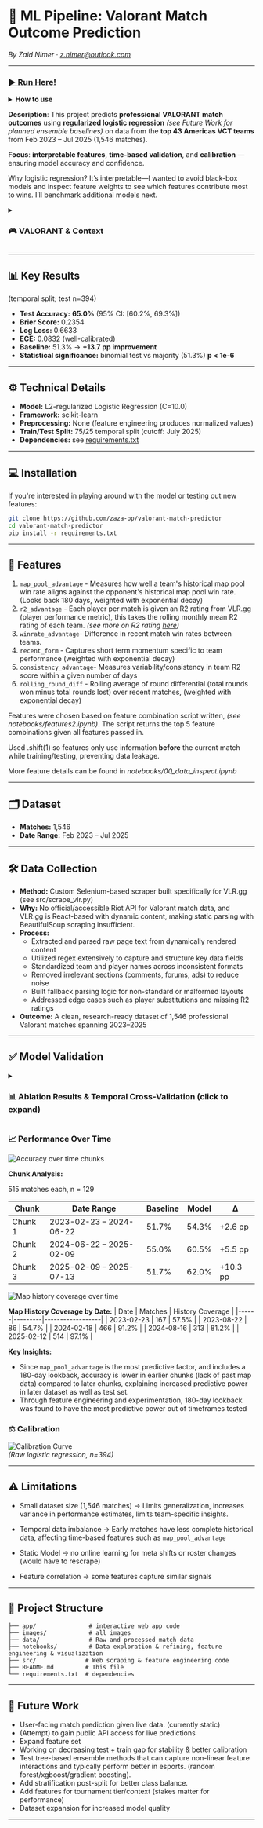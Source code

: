 # 🎯 ML Pipeline: Valorant Match Outcome Prediction

*By Zaid Nimer · z.nimer@outlook.com*

---

### [▶️ Run Here!](https://valorant-match-predictor-o078.onrender.com/)


<details>
<summary><b>How to use</b></summary>

- Pick **two teams** and a **date window**; get the model’s **win probability** and predicted winner.
- **Adjust temporal split** to simulate “what was knowable then” (prevents leakage).
- See a **calibrated confidence** score.

</details>

**Description**: This project predicts **professional VALORANT match outcomes** using **regularized logistic regression** *(see Future Work for planned ensemble baselines)* on data from the **top 43 Americas VCT teams** from Feb 2023 – Jul 2025 (1,546 matches).  

**Focus**: **interpretable features**, **time-based validation**, and **calibration** — ensuring model accuracy and confidence. 

Why logistic regression? It’s interpretable—I wanted to avoid black-box models and inspect feature weights to see which features contribute most to wins. I’ll benchmark additional models next.

<details>
<summary><h3>🎮 VALORANT & Context </h3></summary>


**VALORANT** is a competitive 5v5 tactical first-person shooter (FPS) developed by Riot Games, containing a variety of maps, agents, and strategies.

**Professional VALORANT** features the world's best teams competing in international tournaments with millions in prize pools. Matches are played on different maps, each with unique layouts and strategies. Teams build reputations for excellence on specific maps (their "map pool"), and individual players are rated on their performance metrics like kills, deaths, and round impact. Professional match data can be primarily found on [VLR.gg](https://www.vlr.gg)

**Why predict match outcomes?** Unlike traditional sports, esports generates vast amounts of granular data. Every round, every player action, and every strategic decision is tracked, making it an ideal domain for machine learning applications while remaining challenging due to the complex team dynamics and evolving meta-game strategies. 

*Prior work on pre-match esports prediction typically lands near the low-60s—for example, CS:GO models around 60% and LoL pre-game-only models around ~62%—with higher accuracy requiring in-game signals. 
[CS:GO Model](https://lup.lub.lu.se/luur/download?func=downloadFile&recordOId=9145457&fileOId=9145459)
[LOL Model](https://www.mdpi.com/2076-3417/15/10/5241)*
</details>

---

## 📊 Key Results
(temporal split; test n=394)
- **Test Accuracy:** **65.0%** (95% CI: [60.2%, 69.3%])
- **Brier Score:** 0.2354  
- **Log Loss:** 0.6633  
- **ECE:** 0.0832 (well-calibrated)
- **Baseline:** 51.3% → **+13.7 pp improvement**
- **Statistical significance:** binomial test vs majority (51.3%) **p < 1e-6**

---

## ⚙️ Technical Details
- **Model:** L2-regularized Logistic Regression (C=10.0)
- **Framework:** scikit-learn
- **Preprocessing:** None (feature engineering produces normalized values)
- **Train/Test Split:** 75/25 temporal split (cutoff: July 2025)
- **Dependencies:** see [requirements.txt](requirements.txt)

---

## 💻 Installation

If you're interested in playing around with the model or testing out new features:

```bash
git clone https://github.com/zaza-op/valorant-match-predictor
cd valorant-match-predictor
pip install -r requirements.txt
```

---

## 🧩 Features

1. `map_pool_advantage` - Measures how well a team's historical map pool win rate aligns against the opponent's historical map pool win rate. (Looks back 180 days, weighted with exponential decay)
2. `r2_advantage` - Each player per match is given an R2 rating from VLR.gg (player performance metric), this takes the rolling monthly mean R2 rating of each team. *(see more on R2 rating [here](https://www.vlr.gg/381456/vlr-rating-2-0-update))*
3. `winrate_advantage`- Difference in recent match win rates between teams.
4. `recent_form` - Captures short term momentum specific to team performance (weighted with exponential decay)
5. `consistency_advantage`- Measures variability/consistency in team R2 score within a given number of days
6. `rolling_round_diff` - Rolling average of round differential (total rounds won minus total rounds lost) over recent matches, (weighted with exponential decay)

Features were chosen based on feature combination script written, *(see notebooks/features2.ipynb)*. The script returns the top 5 feature combinations given all features passed in.

Used .shift(1) so features only use information **before** the current match while training/testing, preventing data leakage.

More feature details can be found in *notebooks/00_data_inspect.ipynb*

---

## 🗂 Dataset
- **Matches:** 1,546
- **Date Range:** Feb 2023 – Jul 2025

---

## 🛠 Data Collection
- **Method:** Custom Selenium-based scraper built specifically for VLR.gg (see src/scrape_vlr.py)
- **Why:** No official/accessible Riot API for Valorant match data, and VLR.gg is React-based with dynamic content, making static parsing with BeautifulSoup scraping insufficient.
- **Process:**  
  - Extracted and parsed raw page text from dynamically rendered content  
  - Utilized regex extensively to capture and structure key data fields  
  - Standardized team and player names across inconsistent formats  
  - Removed irrelevant sections (comments, forums, ads) to reduce noise  
  - Built fallback parsing logic for non-standard or malformed layouts  
  - Addressed edge cases such as player substitutions and missing R2 ratings
- **Outcome:** A clean, research-ready dataset of 1,546 professional Valorant matches spanning 2023–2025

---

## ✅ Model Validation

<details>
<summary><h3>📊 Ablation Results & Temporal Cross-Validation (click to expand)</h3></summary> 

### Feature Ablation Analysis
**Leave-One-Out Impact on Test Performance:**

| Removed Feature | Test Acc | 95% CI | Δ vs Full | McNemar p | Significance |
|------------------|----------|--------|-----------|-----------|--------------|
| **None (full)** | **65.0%** | [60.1%, 69.5%] | **0.00pp** | - | - |
| `map_pool_advantage` | 58.4% | [53.5%, 63.1%] | **-6.60pp** | 0.0034 | ⭐⭐ |
| `r2_advantage` | 62.2% | [57.3%, 66.8%] | -2.79pp | 0.0708 | ⭐ |
| `recent_form` | 62.9% | [58.1%, 67.6%] | -2.03pp | 0.1849 | - |
| `consistency_advantage` | 63.2% | [58.3%, 67.8%] | -1.78pp | 0.2810 | - |
| `winrate_advantage` | 63.5% | [58.6%, 68.1%] | -1.52pp | 0.4966 | - |
| `rolling_round_diff` | 64.2% | [59.4%, 68.8%] | -0.76pp | 0.6900 | - |

**Key Insights:**
- `map_pool_advantage` is **critical** (-6.6pp when removed, p=0.003)
- `r2_advantage` provides **moderate value** (-2.8pp, p=0.071) 
- Other features contribute **incrementally** but aren't individually essential
- All features combined achieve optimal performance

*⭐⭐ p < 0.01, ⭐ p < 0.10*

### Cross-Validation Performance
**Time-Based CV Results:**
| Fold | Train Acc | Val Acc | Train Size | Val Size | Gap |
|------|-----------|---------|------------|----------|-----|
| 1    | 60.3%     | 58.6%   | 310        | 309      | -1.7pp |
| 2    | 58.5%     | 57.0%   | 619        | 309      | -1.5pp |
| 3    | 58.7%     | 58.3%   | 928        | 309      | -0.5pp |
| 4    | 58.3%     | 65.4%   | 1237       | 309      | +7.1pp |

**CV Mean:** 59.8% ± 3.3%  
**Bootstrap Stability:** 61.1% ± 2.0%

### Individual Feature Performance
| Feature | Solo Test Acc | Train-Test Gap |
|---------|---------------|----------------|
| `winrate_advantage` | 58.4% | +2.2pp |
| `recent_form` | 55.6% | +1.7pp |
| `r2_advantage` | 55.3% | +1.4pp |
| `map_pool_advantage` | 53.8% | -3.8pp |
| `rolling_round_diff` | 53.8% | -1.7pp |
| `consistency_advantage` | 50.5% | -1.2pp |

</details>

### 📈 Performance Over Time

![Accuracy over time chunks](images/accuracy_over_time.png)

**Chunk Analysis:**

515 matches each, n = 129

| Chunk   | Date Range                  | Baseline | Model | Δ      |
|---------|-----------------------------|----------|-------|--------|
| Chunk 1 | 2023-02-23 – 2024-06-22     | 51.7%    | 54.3% | +2.6 pp |
| Chunk 2 | 2024-06-22 – 2025-02-09     | 55.0%    | 60.5% | +5.5 pp |
| Chunk 3 | 2025-02-09 – 2025-07-13     | 51.7%    | 62.0% | +10.3 pp |



![Map history coverage over time](images/map_history_coverage.png)

**Map History Coverage by Date:**
| Date | Matches | History Coverage |
|------|---------|------------------|
| 2023-02-23 | 167 | 57.5% |
| 2023-08-22 | 86 | 54.7% |
| 2024-02-18 | 466 | 91.2% |
| 2024-08-16 | 313 | 81.2% |
| 2025-02-12 | 514 | 97.1% |

**Key Insights:**
- Since `map_pool_advantage` is the most predictive factor, and includes a 180-day lookback, accuracy is lower in earlier chunks (lack of past map data) compared to later chunks, explaining increased predictive power in later dataset as well as test set.
- Through feature engineering and experimentation, 180-day lookback was found to have the most predictive power out of timeframes tested

### ⚖️ Calibration 
![Calibration Curve](images/calibration_curve.png)  
*(Raw logistic regression, n=394)*

---


## ⚠️ Limitations

- Small dataset size (1,546 matches) → Limits generalization, increases variance in performance estimates, limits team-specific insights.

- Temporal data imbalance → Early matches have less complete historical data, affecting time-based features such as `map_pool_advantage`

- Static Model → no online learning for meta shifts or roster changes (would have to rescrape)
  
- Feature correlation → some features capture similar signals

---

## 📁 Project Structure
```
├── app/               # interactive web app code
├── images/            # all images
├── data/              # Raw and processed match data
├── notebooks/         # Data exploration & refining, feature engineering & visualization
├── src/              # Web scraping & feature engineering code 
├── README.md         # This file
└── requirements.txt  # dependencies
```

---

## 🚀 Future Work
- User-facing match prediction given live data. (currently static)
- (Attempt) to gain public API access for live predictions
- Expand feature set
- Working on decreasing test + train gap for stability & better calibration
- Test tree-based ensemble methods that can capture non-linear feature interactions and typically perform better in esports. (random forest/xgboost/gradient boosting).
- Add stratification post-split for better class balance.
- Add features for tournament tier/context (stakes matter for performance)
- Dataset expansion for increased model quality

---
